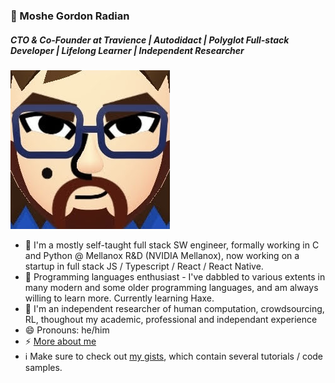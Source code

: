 ### 🦔 Moshe Gordon Radian
##### CTO & Co-Founder at Travience | Autodidact | Polyglot Full-stack Developer | Lifelong Learner | Independent Researcher
<img src="https://github.com/VehpuS/VehpuS/raw/master/IMG_8510.jpeg" />

- 🔭 I'm a mostly self-taught full stack SW engineer, formally working in C and Python @ Mellanox R&D (NVIDIA Mellanox), now working on a startup in full stack JS / Typescript / React / React Native.
- 🌱 Programming languages enthusiast - I've dabbled to various extents in many modern and some older programming languages, and am always willing to learn more. Currently learning Haxe. 
- 💬 I'm an independent researcher of human computation, crowdsourcing, RL, thoughout my academic, professional and independant experience
- 😄 Pronouns: he/him
- ⚡ [More about me](https://about.me/vehpus)
- :information_source: Make sure to check out [my gists](https://gist.github.com/VehpuS), which contain several tutorials / code samples.

<!--
**VehpuS/VehpuS** is a ✨ _special_ ✨ repository because its `README.md` (this file) appears on your GitHub profile.

Here are some ideas to get you started:
👋

- 🔭 I’m currently working on ...
- 🌱 I’m currently learning ...
- 👯 I’m looking to collaborate on ...
- 🤔 I’m looking for help with ...
- 💬 Ask me about ...
- 📫 How to reach me: ...
- 😄 Pronouns: ...
- ⚡ Fun fact: ...
-->
